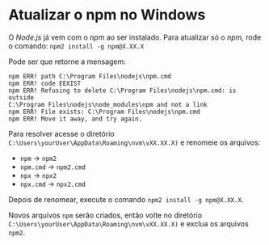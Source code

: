 # Atualizar o npm no Windows

O <i>Node.js</i> já vem com o <i>npm</i> ao ser instalado. Para atualizar só o <i>npm</i>, rode o comando: `npm2 install -g npm@X.XX.X`

Pode ser que retorne a mensagem:
  ```
  npm ERR! path C:\Program Files\nodejs\npm.cmd
  npm ERR! code EEXIST
  npm ERR! Refusing to delete C:\Program Files\nodejs\npm.cmd: is outside
  C:\Program Files\nodejs\node_modules\npm and not a link
  npm ERR! File exists: C:\Program Files\nodejs\npm.cmd
  npm ERR! Move it away, and try again.
  ```

Para resolver acesse o diretório `C:\Users\yourUser\AppData\Roaming\nvm\vXX.XX.X)` e renomeie os arquivos:

- `npm` -> `npm2`
- `npm.cmd` -> `npm2.cmd`
- `npx` -> `npx2`
- `npx.cmd` -> `npx2.cmd`

Depois de renomear, execute o comando `npm2 install -g npm@X.XX.X`. 

Novos arquivos `npm` serão criados, então volte no diretório `C:\Users\yourUser\AppData\Roaming\nvm\vXX.XX.X)` e exclua os arquivos `npm2`.
